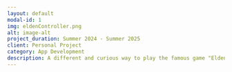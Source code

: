 ```yaml
---
layout: default
modal-id: 1
img: eldenController.png
alt: image-alt
project_duration: Summer 2024 - Summer 2025
client: Personal Project
category: App Development
description: A different and curious way to play the famous game "Elden Ring". All you need is a camera :)
---
```

